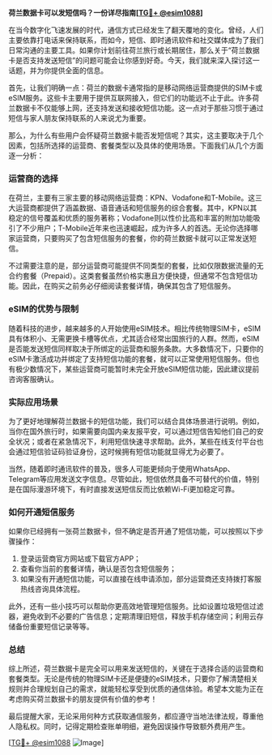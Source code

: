 **荷兰数据卡可以发短信吗？一份详尽指南[[TG💪+ @esim1088](https://t.me/s/esim1088)]**

在当今数字化飞速发展的时代，通信方式已经发生了翻天覆地的变化。曾经，人们主要依靠打电话来保持联系，而如今，短信、即时通讯软件和社交媒体成为了我们日常沟通的主要工具。如果你计划前往荷兰旅行或长期居住，那么关于“荷兰数据卡是否支持发送短信”的问题可能会让你感到好奇。今天，我们就来深入探讨这一话题，并为你提供全面的信息。

首先，让我们明确一点：荷兰的数据卡通常指的是移动网络运营商提供的SIM卡或eSIM服务。这些卡主要用于提供互联网接入，但它们的功能远不止于此。许多荷兰数据卡不仅能够上网，还支持发送和接收短信功能。这一点对于那些习惯于通过短信与家人朋友保持联系的人来说尤为重要。

那么，为什么有些用户会怀疑荷兰数据卡能否发短信呢？其实，这主要取决于几个因素，包括所选择的运营商、套餐类型以及具体的使用场景。下面我们从几个方面逐一分析：

### **运营商的选择**
在荷兰，主要有三家主要的移动网络运营商：KPN、Vodafone和T-Mobile。这三大运营商都提供了涵盖数据、语音通话和短信服务的综合套餐。其中，KPN以其稳定的信号覆盖和优质的服务著称；Vodafone则以性价比高和丰富的附加功能吸引了不少用户；T-Mobile近年来也迅速崛起，成为许多人的首选。无论你选择哪家运营商，只要购买了包含短信服务的套餐，你的荷兰数据卡就可以正常发送短信。

不过需要注意的是，部分运营商可能提供不同类型的套餐，比如仅限数据流量的无合约套餐（Prepaid）。这类套餐虽然价格实惠且方便快捷，但通常不包含短信功能。因此，在购买之前务必仔细阅读套餐详情，确保其包含了短信服务。

### **eSIM的优势与限制**
随着科技的进步，越来越多的人开始使用eSIM技术。相比传统物理SIM卡，eSIM具有体积小、无需更换卡槽等优点，尤其适合经常出国旅行的人群。然而，eSIM是否能发送短信同样取决于所绑定的运营商和服务条款。大多数情况下，只要你的eSIM卡激活成功并绑定了支持短信功能的套餐，就可以正常使用短信服务。但也有极少数情况下，某些运营商可能暂时未完全开放eSIM短信功能，因此建议提前咨询客服确认。

### **实际应用场景**
为了更好地理解荷兰数据卡的短信功能，我们可以结合具体场景进行说明。例如，当你在国外旅行时，如果需要向国内亲友报平安，可以通过短信告知他们自己的安全状况；或者在紧急情况下，利用短信快速寻求帮助。此外，某些在线支付平台也会通过短信验证码验证身份，这时候拥有短信功能就显得尤为必要了。

当然，随着即时通讯软件的普及，很多人可能更倾向于使用WhatsApp、Telegram等应用发送文字信息。尽管如此，短信依然具备不可替代的价值，特别是在国际漫游环境下，有时直接发送短信反而比依赖Wi-Fi更加稳定可靠。

### **如何开通短信服务**
如果你已经拥有一张荷兰数据卡，但不确定是否开通了短信功能，可以按照以下步骤操作：
1. 登录运营商官方网站或下载官方APP；
2. 查看你当前的套餐详情，确认是否包含短信服务；
3. 如果没有开通短信功能，可以直接在线申请添加，部分运营商还支持拨打客服热线咨询具体流程。

此外，还有一些小技巧可以帮助你更高效地管理短信服务。比如设置垃圾短信过滤器，避免收到不必要的广告信息；定期清理旧短信，释放手机存储空间；利用云存储备份重要短信记录等等。

### **总结**
综上所述，荷兰数据卡是完全可以用来发送短信的，关键在于选择合适的运营商和套餐类型。无论是传统的物理SIM卡还是便捷的eSIM技术，只要你了解清楚相关规则并合理规划自己的需求，就能轻松享受到优质的通信体验。希望本文能为正在考虑购买荷兰数据卡的朋友提供有价值的参考！

最后提醒大家，无论采用何种方式获取通信服务，都应遵守当地法律法规，尊重他人隐私权。同时，记得定期检查账单明细，避免因误操作导致额外费用产生。

[[TG💪+ @esim1088](https://t.me/s/esim1088) ![Image](https://i.postimg.cc/4NQfJmqS/Snipaste-2025-05-13-00-14-12.png)]
